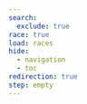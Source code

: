 ```yaml
---
search:
  exclude: true
race: true
load: races
hide:
  - navigation
  - toc
redirection: true
step: empty
---
```

